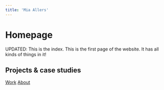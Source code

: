 ```yaml
---
title: 'Mia Allers'
---
```

# Homepage 
UPDATED: This is the index. This is the first page of the website. It has all kinds of things in it! 

## Projects & case studies

[Work](/work)
[About](/about)
